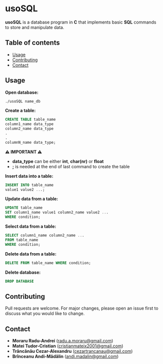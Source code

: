 # usoSQL

**usoSQL** is a database program in **C** that implements basic **SQL** commands to store and manipulate data.

## Table of contents
<!--ts-->
   * [Usage](#usage)
   * [Contributing](#contributing)
   * [Contact](#contact)
<!--te-->

## Usage 
**Open database:**
```bash
./usoSQL name_db
```

**Create a table:**
```sql
CREATE TABLE table_name
column1_name data_type
column2_name data_type
.
.
columnN_name data_type;
```
**⚠️ IMPORTANT ⚠️**
   * **data_type** can be either **int**, **char(nr)** or **float**
   * **;** is needed at the end of last command to create the table

**Insert data into a table:**

```sql
INSERT INTO table_name
value1 value2 ...;
```

**Update data from a table:**
```sql
UPDATE table_name
SET column1_name value1 column2_name value2 ... 
WHERE condition;
```
**Select data from a table:**
```sql
SELECT column1_name column2_name ...
FROM table_name
WHERE condition;
```
**Delete data from a table:**
```sql
DELETE FROM table_name WHERE condition;
```
**Delete database:**
```sql
DROP DATABASE
```

## Contributing
Pull requests are welcome. For major changes, please open an issue first to discuss what you would like to change.


## Contact
* **Moraru Radu-Andrei** (radu.a.moraru@gmail.com)
* **Matei Tudor-Cristian** (cristianmateix2001@gmail.com)
* **Trăncănău Cezar-Alexandru** (cezartrancanau@gmail.com)
* **Brînceanu Andi-Mădălin** (andi.madalin@gmail.com)
